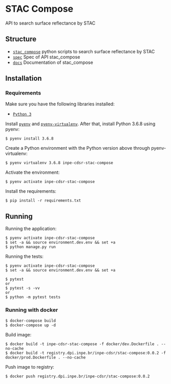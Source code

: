 # STAC Compose

API to search surface reflectance by STAC


## Structure

- [`stac_compose`](./stac_compose) python scripts to search surface reflectance by STAC
- [`spec`](./spec) Spec of API stac_compose
- [`docs`](./docs) Documentation of stac_compose


## Installation

### Requirements

Make sure you have the following libraries installed:

- [`Python 3`](https://www.python.org/)

Install [`pyenv`](https://github.com/pyenv/pyenv#basic-github-checkout) and [`pyenv-virtualenv`](https://github.com/pyenv/pyenv-virtualenv#installing-as-a-pyenv-plugin). After that, install Python 3.6.8 using pyenv:

```
$ pyenv install 3.6.8
```

Create a Python environment with the Python version above through pyenv-virtualenv:

```
$ pyenv virtualenv 3.6.8 inpe-cdsr-stac-compose
```

Activate the environment:

```
$ pyenv activate inpe-cdsr-stac-compose
```

Install the requirements:

```
$ pip install -r requirements.txt
```


## Running

Running the application:

```
$ pyenv activate inpe-cdsr-stac-compose
$ set -a && source environment.dev.env && set +a
$ python manage.py run
```

Running the tests:

```
$ pyenv activate inpe-cdsr-stac-compose
$ set -a && source environment.dev.env && set +a

$ pytest
or
$ pytest -s -vv
or
$ python -m pytest tests
```


### Running with docker

```
$ docker-compose build
$ docker-compose up -d
```

Build image:

```
$ docker build -t inpe-cdsr-stac-compose -f docker/dev.Dockerfile . --no-cache
$ docker build -t registry.dpi.inpe.br/inpe-cdsr/stac-compose:0.0.2 -f docker/prod.Dockerfile . --no-cache
```

Push image to registry:

```
$ docker push registry.dpi.inpe.br/inpe-cdsr/stac-compose:0.0.2
```

